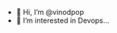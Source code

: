 - 👋 Hi, I’m @vinodpop
- 👀 I’m interested in Devops...

<!---
vinodpop/vinodpop is a ✨ special ✨ repository because its `README.md` (this file) appears on your GitHub profile.
You can click the Preview link to take a look at your changes.
--->
